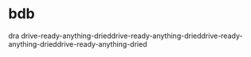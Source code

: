 # bdb
dra
drive-ready-anything-drieddrive-ready-anything-drieddrive-ready-anything-drieddrive-ready-anything-dried
